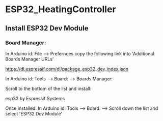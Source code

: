 # ESP32_HeatingController

## Install ESP32 Dev Module
### Board Manager: 

In Arduino id: File --> Prefernces copy the following link into 'Additional Boards Manager URLs'

https://dl.espressif.com/dl/package_esp32_dev_index.json

In Arduino id: Tools --> Board: --> Boards Manager:

Scroll to the bottom of the list and install:

esp32 by Espressif Systems

Once installed:
In Arduino id: Tools --> Board: --> Scroll down the list and select 'ESP32 Dev Module'

